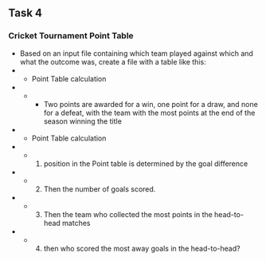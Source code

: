 ## Task 4
### Cricket Tournament Point Table

- Based on an input file containing which team played against which and what the outcome was, create a file with a table like this:
- * Point Table calculation 
- * - Two points are awarded for a win, one point for a draw, and none for a defeat, with the team with the most points at the end of the season winning the title
- * Point Table calculation 
-  * 1. position in the Point table is determined by the goal difference
- * 2. Then the number of goals scored.
- * 3. Then the team who collected the most points in the head-to-head matches
- * 4. then who scored the most away goals in the head-to-head?